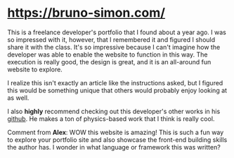 # https://bruno-simon.com/ 

<p>This is a freelance developer's portfolio that I found about a year ago. I was so impressed with it, however, that I remembered it and figured I should share it with the class.
It's so impressive because I can't imagine how the developer was able to enable the website to function in this way. The execution is really good, the design is great, and it is an all-around fun website to explore.</p><p>
I realize this isn't exactly an article like the instructions asked, but I figured this would be something unique that others would probably enjoy looking at as well.</p>

I also **highly** recommend checking out this developer's other works in his [github](https://github.com/brunosimon/). He makes a ton of physics-based work that I think is really cool.

Comment from **Alex**: WOW this website is amazing! This is such a fun way to explore your portfolio site and also showcase the front-end building skills the author has. I wonder in what language or framework this was written? 